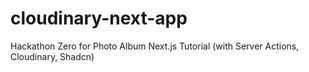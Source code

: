 # cloudinary-next-app
Hackathon Zero for Photo Album Next.js Tutorial (with Server Actions, Cloudinary, Shadcn)
